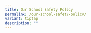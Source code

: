 ```yaml
---
title: Our School Safety Policy
permalink: /our-school-safety-policy/
variant: tiptap
description: ""
---
```

